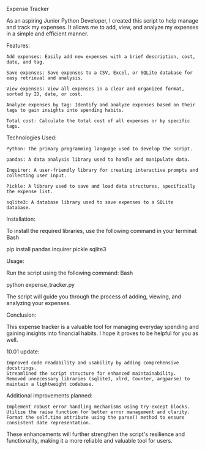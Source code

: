 Expense Tracker

As an aspiring Junior Python Developer, I created this script to help manage and track my expenses. It allows me to add, view, and analyze my expenses in a simple and efficient manner.

Features:

    Add expenses: Easily add new expenses with a brief description, cost, date, and tag.

    Save expenses: Save expenses to a CSV, Excel, or SQLite database for easy retrieval and analysis.

    View expenses: View all expenses in a clear and organized format, sorted by ID, date, or cost.

    Analyze expenses by tag: Identify and analyze expenses based on their tags to gain insights into spending habits.

    Total cost: Calculate the total cost of all expenses or by specific tags.

Technologies Used:

    Python: The primary programming language used to develop the script.

    pandas: A data analysis library used to handle and manipulate data.

    Inquirer: A user-friendly library for creating interactive prompts and collecting user input.

    Pickle: A library used to save and load data structures, specifically the expense list.

    sqlite3: A database library used to save expenses to a SQLite database.

Installation:

To install the required libraries, use the following command in your terminal:
Bash

pip install pandas inquirer pickle sqlite3



Usage:

Run the script using the following command:
Bash

python expense_tracker.py

The script will guide you through the process of adding, viewing, and analyzing your expenses.

Conclusion:

This expense tracker is a valuable tool for managing everyday spending and gaining insights into financial habits. I hope it proves to be helpful for you as well.



10.01 update:


    Improved code readability and usability by adding comprehensive docstrings.
    Streamlined the script structure for enhanced maintainability.
    Removed unnecessary libraries (sqlite3, xlrd, Counter, argparse) to maintain a lightweight codebase.

Additional improvements planned:

    Implement robust error handling mechanisms using try-except blocks.
    Utilize the raise function for better error management and clarity.
    Format the self.time attribute using the parse() method to ensure consistent date representation.

These enhancements will further strengthen the script's resilience and functionality, making it a more reliable and valuable tool for users.

